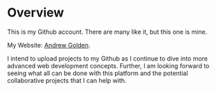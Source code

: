 # Overview

<p>This is my Github account. There are many like it, but this one is mine.</p>
<p>My Website: <a href="https://www.andrewsgolden.com" rel="dofollow">Andrew Golden</a>.</p>
<p>I intend to upload projects to my Github as I continue to dive into more advanced web development concepts. Further, I am looking forward to seeing what all can be done with this platform and the potential collaborative projects that I can help with.</p>
